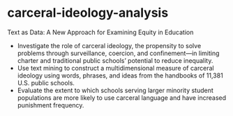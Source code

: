 # carceral-ideology-analysis
Text as Data: A New Approach for Examining Equity in Education
* Investigate the role of carceral ideology, the propensity to solve problems through surveillance, coercion, and confinement—in limiting charter and traditional public schools’ potential to reduce inequality.
* Use text mining to construct a multidimensional measure of carceral ideology using words, phrases, and ideas from the handbooks of 11,381 U.S. public schools.
* Evaluate the extent to which schools serving larger minority student populations are more likely to use carceral language and have increased punishment frequency.
